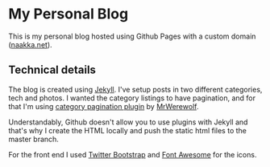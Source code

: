 # My Personal Blog

This is my personal blog hosted using Github Pages with a custom domain 
([naakka.net](http://naakka.net)). 

## Technical details

The blog is created using [Jekyll](https://github.com/mojombo/jekyll). 
I've setup posts in two different categories, tech and photos. I wanted
the category listings to have pagination, and for that I'm using 
[category pagination plugin](https://github.com/MrWerewolf/jekyll-category-pagination) by 
[MrWerewolf](https://github.com/MrWerewolf). 

Understandably, Github doesn't allow you to use plugins with Jekyll and
that's why I create the HTML locally and push the static html files to the
master branch. 

For the front end I used [Twitter Bootstrap](http://twitter.github.com/bootstrap/) and
[Font Awesome](http://fortawesome.github.com/Font-Awesome/) for the icons.  